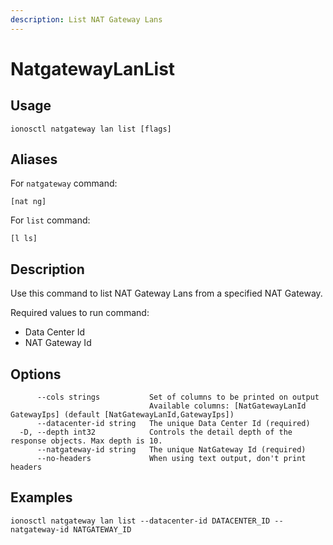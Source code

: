 ```yaml
---
description: List NAT Gateway Lans
---
```


# NatgatewayLanList

## Usage

```text
ionosctl natgateway lan list [flags]
```

## Aliases

For `natgateway` command:

```text
[nat ng]
```

For `list` command:

```text
[l ls]
```

## Description

Use this command to list NAT Gateway Lans from a specified NAT Gateway.

Required values to run command:

* Data Center Id
* NAT Gateway Id

## Options

```text
      --cols strings           Set of columns to be printed on output 
                               Available columns: [NatGatewayLanId GatewayIps] (default [NatGatewayLanId,GatewayIps])
      --datacenter-id string   The unique Data Center Id (required)
  -D, --depth int32            Controls the detail depth of the response objects. Max depth is 10.
      --natgateway-id string   The unique NatGateway Id (required)
      --no-headers             When using text output, don't print headers
```

## Examples

```text
ionosctl natgateway lan list --datacenter-id DATACENTER_ID --natgateway-id NATGATEWAY_ID
```

